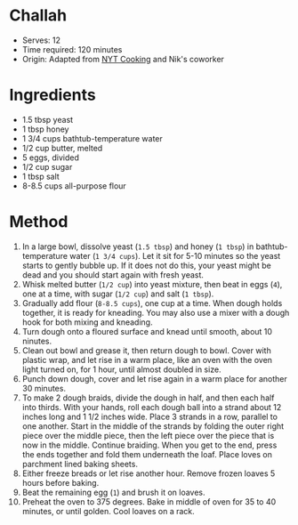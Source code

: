 # Challah
* Serves: 12
* Time required: 120 minutes
* Origin: Adapted from [NYT Cooking](https://cooking.nytimes.com/recipes/7199-my-favorite-challah) and Nik's coworker

# Ingredients
* 1.5 tbsp yeast
* 1 tbsp honey
* 1 3/4 cups bathtub-temperature water
* 1/2 cup butter, melted
* 5 eggs, divided
* 1/2 cup sugar
* 1 tbsp salt
* 8-8.5 cups all-purpose flour

# Method
1. In a large bowl, dissolve yeast (`1.5 tbsp`) and honey (`1 tbsp`) in bathtub-temperature water (`1 3/4 cups`). Let it sit for 5-10 minutes so the yeast starts to gently bubble up. If it does not do this, your yeast might be dead and you should start again with fresh yeast.
1. Whisk melted butter (`1/2 cup`) into yeast mixture, then beat in eggs (`4`), one at a time, with sugar (`1/2 cup`) and salt (`1 tbsp`).
1. Gradually add flour (`8-8.5 cups`), one cup at a time. When dough holds together, it is ready for kneading. You may also use a mixer with a dough hook for both mixing and kneading.
1. Turn dough onto a floured surface and knead until smooth, about 10 ninutes.
1. Clean out bowl and grease it, then return dough to bowl. Cover with plastic wrap, and let rise in a warm place, like an oven with the oven light turned on, for 1 hour, until almost doubled in size.
1. Punch down dough, cover and let rise again in a warm place for another 30 minutes.
1. To make 2 dough braids, divide the dough in half, and then each half into thirds. With your hands, roll each dough ball into a strand about 12 inches long and 1 1/2 inches wide. Place 3 strands in a row, parallel to one another. Start in the middle of the strands by folding the outer right piece over the middle piece, then the left piece over the piece that is now in the middle. Continue braiding. When you get to the end, press the ends together and fold them underneath the loaf. Place loves on parchment lined baking sheets.
1. Either freeze breads or let rise another hour. Remove frozen loaves 5 hours before baking.
1. Beat the remaining egg (`1`) and brush it on loaves.
1. Preheat the oven to 375 degrees. Bake in middle of oven for 35 to 40 minutes, or until golden. Cool loaves on a rack.
